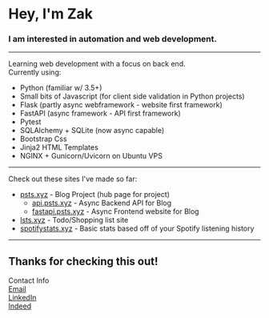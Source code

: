 # Hey, I'm Zak

### I am interested in automation and web development.

---

Learning web development with a focus on back end.  
Currently using:
- Python (familiar w/ 3.5+)
- Small bits of Javascript (for client side validation in Python projects)
- Flask (partly async webframework - website first framework)
- FastAPI (async framework - API first framework)
- Pytest
- SQLAlchemy + SQLite (now async capable)
- Bootstrap Css
- Jinja2 HTML Templates
- NGINX + Gunicorn/Uvicorn on Ubuntu VPS

---

Check out these sites I've made so far:  
- [psts.xyz](psts.xyz) - Blog Project (hub page for project)   
  - [api.psts.xyz](api.psts.xyz) - Async Backend API for Blog  
  - [fastapi.psts.xyz](fastapi.psts.xyz) - Async Frontend website for Blog  
- [lsts.xyz](https://lsts.xyz/) - Todo/Shopping list site  
- [spotifystats.xyz](https://spotifystats.xyz/) - Basic stats based off of your Spotify listening history

---

## Thanks for checking this out!
 
Contact Info  
[Email](mailto:zakmcrae@gmail.com)  
[LinkedIn](https://www.linkedin.com/in/zachary-mcrae/)  
[Indeed](https://my.indeed.com/p/zacharym-5gmbe2m)
